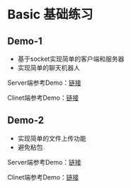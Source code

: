 # Basic 基础练习

## Demo-1

* 基于socket实现简单的客户端和服务器
* 实现简单的聊天机器人

Server端参考Demo：[链接](https://github.com/mgss/python-demo/blob/master/example/socket/demo1/server.py)

Clinet端参考Demo：[链接](https://github.com/mgss/python-demo/blob/master/example/socket/demo1/client.py)

## Demo-2

* 实现简单的文件上传功能
* 避免粘包

Server端参考Demo：[链接](https://github.com/mgss/python-demo/blob/master/example/socket/demo2/server.py)

Clinet端参考Demo：[链接](https://github.com/mgss/python-demo/blob/master/example/socket/demo2/client.py)
